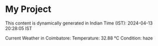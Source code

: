 # My Project

This content is dynamically generated in Indian Time (IST): 2024-04-13 20:28:05 IST


Current Weather in Coimbatore:
Temperature: 32.88 °C
Condition: haze
